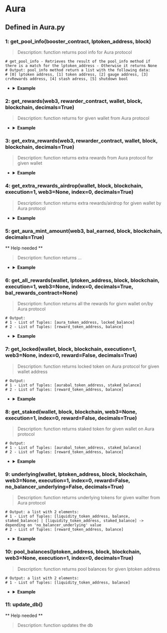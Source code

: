 # Aura

## Defined in Aura.py


### 1: get_pool_info(booster_contract, lptoken_address, block)

> Description: function returns pool info for Aura protocol
  ```
  # get_pool_info - Retrieves the result of the pool_info method if there is a match for the lptoken_address - Otherwise it returns None
  # Output: pool_info method return a list with the following data: 
  # [0] lptoken address, [1] token address, [2] gauge address, [3] crvRewards address, [4] stash adress, [5] shutdown bool
  ```

- <details><summary><b>Example</b></summary>

  ```
  from defi_protocols import *

  from defi_protocols.functions import *

  from defi_protocols import Aura

  f0 = get_contract('0xA57b8d98dAE62B26Ec3bcC4a365338157060B234', ETHEREUM)

  f1 = Aura.get_pool_info(f0, '0xCfCA23cA9CA720B6E98E3Eb9B6aa0fFC4a5C08B9', 'latest')

  print(f1)

  ```

  ```
  output: 
  ['0xCfCA23cA9CA720B6E98E3Eb9B6aa0fFC4a5C08B9', '0x70751c02db1a5e48eD333c919A7B94e34a4E07E2', '0x275dF57d2B23d53e20322b4bb71Bf1dCb21D0A00', '0x712CC5BeD99aA06fC4D5FB50Aea3750fA5161D0f', '0xE61df2CE6CC89467bb30f44E0d5cABfCEdc115BE', False]
  
  ```
  </details>


### 2: get_rewards(web3, rewarder_contract, wallet, block, blockchain, decimals=True)

> Description: function returns for given wallet from Aura protocol

- <details><summary><b>Example</b></summary>

  ```
  from defi_protocols import *

  from defi_protocols.functions import *

  from defi_protocols import Aura

  web3 = get_node(ETHEREUM, 'latest', 0)

  f1 = get_contract('0x00A7BA8Ae7bca0B10A32Ea1f8e2a1Da980c6CAd2', ETHEREUM)

  f2 = Aura.get_rewards(web3, f1, '0x849D52316331967b6fF1198e5E32A0eB168D039d', 'latest', ETHEREUM)

  print(f2)

  ```

  ```
  output: ['0xba100000625a3754423978a60c9317c58a424e3D', 4017.2429829677944]
  
  ```
  </details>


### 3: get_extra_rewards(web3, rewarder_contract, wallet, block, blockchain, decimals=True)

> Description: function returns extra rewards from Aura protocol for given wallet


- <details><summary><b>Example</b></summary>

  ```
  from defi_protocols import *

  from defi_protocols.functions import *

  from defi_protocols import Aura

  web3 = get_node(ETHEREUM, 'latest', 0)

  f1 = get_contract('0x00A7BA8Ae7bca0B10A32Ea1f8e2a1Da980c6CAd2', ETHEREUM)

  f3 = Aura.get_extra_rewards(web3, f1, '0x849D52316331967b6fF1198e5E32A0eB168D039d', 'latest', ETHEREUM)

  print(f3)


  ```

  ```
  output: [['0xA13a9247ea42D743238089903570127DdA72fE44', 30.77849807228373]]
  
  ```
  </details>

### 4: get_extra_rewards_airdrop(wallet, block, blockchain, execution=1, web3=None, index=0, decimals=True)

> Description: function returns extra rewards/airdrop for given wallet by Aura protocol

- <details><summary><b>Example</b></summary>

  ```
  from defi_protocols import *

  from defi_protocols.functions import *

  from defi_protocols import Aura

  f4 = Aura.get_extra_rewards_airdrop('0x849D52316331967b6fF1198e5E32A0eB168D039d', 'latest', ETHEREUM)

  print(f4)

  ```

  ```
  output: []
  
  ```
  </details>

### 5: get_aura_mint_amount(web3, bal_earned, block, blockchain, decimals=True)

** Help needed **

> Description: function returns ...

- <details><summary><b>Example</b></summary>

  ```
  from defi_protocols import *

  from defi_protocols.functions import *

  from defi_protocols import Aura

  ```

  ```
  output: []
  
  ```
  </details>

### 6: get_all_rewards(wallet, lptoken_address, block, blockchain, execution=1, web3=None, index=0, decimals=True, bal_rewards_contract=None)

> Description: function returns all the rewards for givrn wallet on/by Aura protocol

  ```
  # Output:
  # 1 - List of Tuples: [aura_token_address, locked_balance]
  # 2 - List of Tuples: [reward_token_address, balance]

  ```

- <details><summary><b>Example</b></summary>

  ```
  from defi_protocols import *

  from defi_protocols.functions import *

  from defi_protocols import Aura

  f6 = Aura.get_all_rewards('0x849D52316331967b6fF1198e5E32A0eB168D039d', '0xCfCA23cA9CA720B6E98E3Eb9B6aa0fFC4a5C08B9', 'latest', ETHEREUM)

  print(f6)

  ```

  ```
  output: 
  [['0xba100000625a3754423978a60c9317c58a424e3D', 182.74770874952657], ['0xC0c293ce456fF0ED870ADd98a0828Dd4d2903DBF', 656.3832186003915]]
  
  ```
  </details>

### 7: get_locked(wallet, block, blockchain, execution=1, web3=None, index=0, reward=False, decimals=True)

> Description: function returns locked token on Aura protocol for given wallet address
  ```
  # Output:
  # 1 - List of Tuples: [aurabal_token_address, staked_balance]
  # 2 - List of Tuples: [reward_token_address, balance]
  ```

- <details><summary><b>Example</b></summary>

  ```
  from defi_protocols import *

  from defi_protocols.functions import *

  from defi_protocols import Aura

  f7 = Aura.get_locked('0x849D52316331967b6fF1198e5E32A0eB168D039d', 'latest', ETHEREUM)

  print(f7)

  ```

  ```
  output: 
  [['0xC0c293ce456fF0ED870ADd98a0828Dd4d2903DBF', 1180484.6172952577]]
  
  ```
  </details>


### 8: get_staked(wallet, block, blockchain, web3=None, execution=1, index=0, reward=False, decimals=True)

> Description: function returns staked token for given wallet on Aura protocol

  ```
  # Output:
  # 1 - List of Tuples: [aurabal_token_address, staked_balance]
  # 2 - List of Tuples: [reward_token_address, balance]
  ```

- <details><summary><b>Example</b></summary>

  ```
  from defi_protocols import *

  from defi_protocols.functions import *

  from defi_protocols import Aura

  f8 = Aura.get_staked('0x849D52316331967b6fF1198e5E32A0eB168D039d', 'latest', ETHEREUM)

  print(f8)

  ```

  ```
  output: 
  [['0x616e8BfA43F920657B3497DBf40D6b1A02D4608d', 340828.48444727337]]
  
  ```
  </details>


### 9: underlying(wallet, lptoken_address, block, blockchain, web3=None, execution=1, index=0, reward=False, no_balancer_underlying=False, decimals=True)

> Description: function returns underlying tokens for given wallter from Aura protocol

  ```
  # Output: a list with 2 elements:
  # 1 - List of Tuples: [liquidity_token_address, balance, staked_balance] | [liquidity_token_address, staked_balance] -> depending on 'no_balancer_underlying' value 
  # 2 - List of Tuples: [reward_token_address, balance]
  ```

- <details><summary><b>Example</b></summary>

  ```
  from defi_protocols import *

  from defi_protocols.functions import *

  from defi_protocols import Aura

  f9 = Aura.underlying('0x849D52316331967b6fF1198e5E32A0eB168D039d', '0xCfCA23cA9CA720B6E98E3Eb9B6aa0fFC4a5C08B9', 'latest', ETHEREUM)

  print(f9)

  ```

  ```
  output: 
  [['0xC02aaA39b223FE8D0A0e5C4F27eAD9083C756Cc2', 95.43873343809126], ['0xC0c293ce456fF0ED870ADd98a0828Dd4d2903DBF', 83620.16903591678]]
  
  ```
  </details>

### 10: pool_balances(lptoken_address, block, blockchain, web3=None, execution=1, index=0, decimals=True)

> Description: function returns pool balances for given lptoken address

  ```
  # Output: a list with 2 elements:
  # 1 - List of Tuples: [liquidity_token_address, balance]
  ```

- <details><summary><b>Example</b></summary>

  ```
  from defi_protocols import *

  from defi_protocols.functions import *

  from defi_protocols import Aura

  f10 = Aura.pool_balances('0xCfCA23cA9CA720B6E98E3Eb9B6aa0fFC4a5C08B9', 'latest', ETHEREUM)

  print(f10)


  ```

  ```
  output: 
  [['0xC02aaA39b223FE8D0A0e5C4F27eAD9083C756Cc2', 2680.4587867269847], ['0xC0c293ce456fF0ED870ADd98a0828Dd4d2903DBF', 2348526.7329675243]]
  ```
  </details>


### 11: update_db()

** Help needed **

> Description: function updates the db
